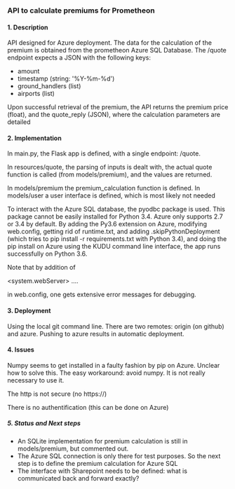 ### API to calculate premiums for Prometheon

#### 1. Description
API designed for Azure deployment. The data for the calculation of  the premium
is obtained from the prometheon Azure SQL Database. The /quote endpoint expects a
JSON with the following keys:

- amount
- timestamp (string: '%Y-%m-%d')
- ground_handlers (list)
- airports (list)

Upon successful retrieval of the premium, the API returns the premium price (float),
and the quote_reply (JSON), where the calculation parameters are detailed

#### 2. Implementation
In main.py, the Flask app is defined, with a single endpoint: /quote.


In resources/quote, the parsing of inputs is dealt with, the actual quote function
is called (from models/premium), and the values are returned.

In models/premium the premium_calculation function is defined.
In models/user a user interface is defined, which is most likely not needed

To interact with the Azure SQL database, the pyodbc package is used. This package
cannot be easily installed for Python 3.4. Azure only supports 2.7 or 3.4 by default.
By adding the Py3.6 extension on Azure, modifying web.config, getting rid of runtime.txt, and adding
.skipPythonDeployment (which tries to pip install -r requirements.txt with Python 3.4),
and doing the pip install on Azure using the KUDU command line interface, the app runs
successfully on Python 3.6.

Note that by addition of

<system.webServer>
  <httpErrors errorMode="Detailed"></httpErrors>
  ....

in web.config, one gets extensive error messages for debugging.

#### 3. Deployment
Using the local git command line. There are two remotes: origin (on github) and azure.
Pushing to azure results in automatic deployment.


#### 4. Issues
Numpy seems to get installed in a faulty fashion by pip on Azure. Unclear how to
solve this. The easy workaround: avoid numpy. It is not really necessary to use it.

The http is not secure (no https://)

There is no authentification (this can be done on Azure)

##### 5. Status and Next steps
- An SQLite implementation for premium calculation is still in models/premium,
but commented out.
- The Azure SQL connection is only there for test purposes. So the next step is
to define the premium calculation for Azure SQL
- The interface with Sharepoint needs to be defined: what is communicated back and
forward exactly?
